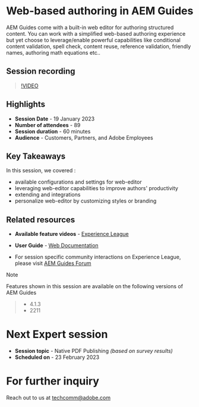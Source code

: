 # Web-based authoring in AEM Guides
AEM Guides come with a built-in web editor for authoring structured content. You can work with a simplified web-based authoring experience but yet choose to leverage/enable powerful capabilities like conditional content validation, spell check, content reuse, reference validation, friendly names, authoring math equations etc..

## Session recording
>[!VIDEO](https://video.tv.adobe.com/v/3414171/dita-authoring-ccms-web-author?quality=12&learn=on)

## Highlights
 - **Session Date** - 19 January 2023 
 - **Number of attendees** - 89
 - **Session duration** - 60 minutes
 - **Audience** - Customers, Partners, and Adobe Employees

## Key Takeaways
In this session, we covered :
 - available configurations and settings for web-editor
 - leveraging web-editor capabilities to improve authors' productivity 
 - extending and integrations 
 - personalize web-editor by customizing styles or branding
 
## Related resources 
 - **Available feature videos** -  [Experience League](https://experienceleague.adobe.com/docs/experience-manager-guides-learn/videos/advanced-user-guide/overview.html?lang=en) 
 
 - **User Guide** - [Web Documentation](https://help.adobe.com/en_US/xml-documentation-for-adobe-experience-manager/index.html#t=DXML-master-map/authoring-content.html)
 
 - For session specific community interactions on Experience League, please visit [AEM Guides Forum](https://experienceleaguecommunities.adobe.com/t5/experience-manager-guides/bd-p/xml-documentation-discussions)

 >[!NOTE]
 Features shown in this session are available on the following versions of AEM Guides
> - 4.1.3
> - 2211

# Next Expert session 
 - **Session topic** - Native PDF Publishing *(based on survey results)*
 - **Scheduled on** - 23 February 2023

# For further inquiry
Reach out to us at techcomm@adobe.com